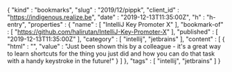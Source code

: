 {
  "kind" : "bookmarks",
  "slug" : "2019/12/pippk",
  "client_id" : "https://indigenous.realize.be",
  "date" : "2019-12-13T11:35:00Z",
  "h" : "h-entry",
  "properties" : {
    "name" : [ "IntelliJ Key Promoter X" ],
    "bookmark-of" : [ "https://github.com/halirutan/IntelliJ-Key-Promoter-X" ],
    "published" : [ "2019-12-13T11:35:00Z" ],
    "category" : [ "intellij", "jetbrains" ],
    "content" : [ {
      "html" : "",
      "value" : "Just been shown this by a colleague - it's a great way to learn shortcuts for the thing you just did and how you can do that task with a handy keystroke in the future!"
    } ]
  },
  "tags" : [ "intellij", "jetbrains" ]
}
